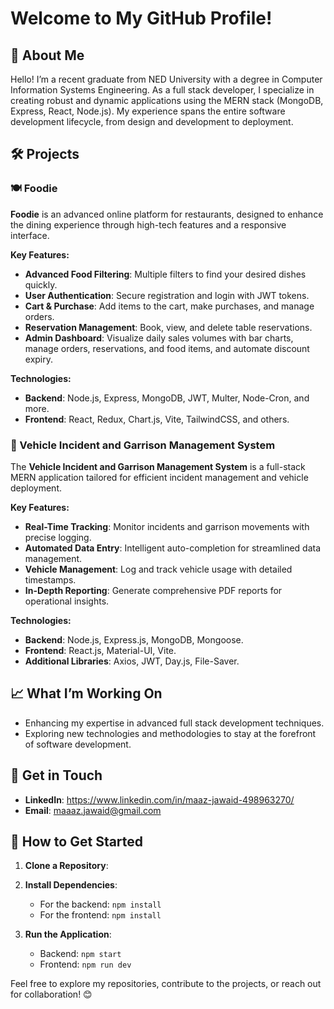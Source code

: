 # Welcome to My GitHub Profile!

## 👋 About Me
Hello! I’m a recent graduate from NED University with a degree in Computer Information Systems Engineering. As a full stack developer, I specialize in creating robust and dynamic applications using the MERN stack (MongoDB, Express, React, Node.js). My experience spans the entire software development lifecycle, from design and development to deployment.

## 🛠 Projects

### 🍽️ Foodie
**Foodie** is an advanced online platform for restaurants, designed to enhance the dining experience through high-tech features and a responsive interface.

**Key Features:**
- **Advanced Food Filtering**: Multiple filters to find your desired dishes quickly.
- **User Authentication**: Secure registration and login with JWT tokens.
- **Cart & Purchase**: Add items to the cart, make purchases, and manage orders.
- **Reservation Management**: Book, view, and delete table reservations.
- **Admin Dashboard**: Visualize daily sales volumes with bar charts, manage orders, reservations, and food items, and automate discount expiry.

**Technologies:**
- **Backend**: Node.js, Express, MongoDB, JWT, Multer, Node-Cron, and more.
- **Frontend**: React, Redux, Chart.js, Vite, TailwindCSS, and others.

### 🚓 Vehicle Incident and Garrison Management System
The **Vehicle Incident and Garrison Management System** is a full-stack MERN application tailored for efficient incident management and vehicle deployment.

**Key Features:**
- **Real-Time Tracking**: Monitor incidents and garrison movements with precise logging.
- **Automated Data Entry**: Intelligent auto-completion for streamlined data management.
- **Vehicle Management**: Log and track vehicle usage with detailed timestamps.
- **In-Depth Reporting**: Generate comprehensive PDF reports for operational insights.

**Technologies:**
- **Backend**: Node.js, Express.js, MongoDB, Mongoose.
- **Frontend**: React.js, Material-UI, Vite.
- **Additional Libraries**: Axios, JWT, Day.js, File-Saver.

## 📈 What I’m Working On
- Enhancing my expertise in advanced full stack development techniques.
- Exploring new technologies and methodologies to stay at the forefront of software development.

## 💬 Get in Touch
- **LinkedIn**: https://www.linkedin.com/in/maaz-jawaid-498963270/
- **Email**: maaaz.jawaid@gmail.com

## 📂 How to Get Started

1. **Clone a Repository**:

2. **Install Dependencies**:
   - For the backend: `npm install`
   - For the frontend: `npm install`

3. **Run the Application**:
   - Backend: `npm start`
   - Frontend: `npm run dev`

Feel free to explore my repositories, contribute to the projects, or reach out for collaboration! 😊

